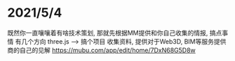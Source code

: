 # 2021/5/4
既然你一直嚷嚷着有啥技术策划, 那就先根据MM提供和你自己收集的情报, 搞点事情
有几个方向
three.js --> 搞个项目
收集资料, 提供对于Web3D, BIM等服务提供商的自己的见解
https://mubu.com/app/edit/home/7DxN68G5D8w
